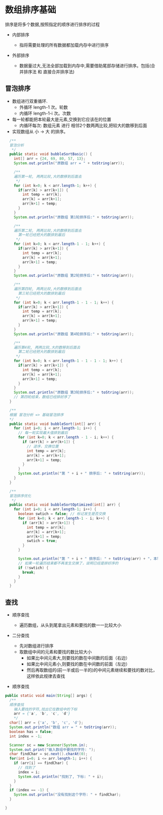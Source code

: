 # 数组排序基础
排序是将多个数据,按照指定的顺序进行排序的过程
- 内部排序
  - 指将需要处理的所有数据都加载内存中进行排序

- 外部排序
  - 数据量过大,无法全部加载到内存中,需要借助尾部存储进行排序。包括(合并排序法 和 直接合并排序法)





## 冒泡排序
- 数组进行双重循环.
  - 外循环 length-1 次。轮数
  - 内循环 length-1-i 次。次数
- 每一轮都能把本轮最大是元素,交换到它应该在的位置
  - 内循环每次: 数组元素 进行 相邻2个数两两比较,把较大的数移到后面
- 实现数组从 小 -> 大 的排序。
```java
  /**
  冒泡分析
   */
  public static void bubbleSortBasic() {
    int[] arr = {24, 69, 80, 57, 13};
    System.out.println("原数组 arr = " + toString(arr));

    /**
    遍历第一轮, 两两比较,大的数移到后面去
     */
    for (int k=0; k < arr.length-1; k++) {
      if(arr[k] > arr[k+1]) {
        int temp = arr[k];
        arr[k] = arr[k+1];
        arr[k+1] = temp;
      }
    }
    System.out.println("原数组 第1轮排序后:" + toString(arr));

    /**
    遍历第二轮, 两两比较,大的数移到后面去
      第一轮已经把大的数排到最后
     */
    for (int k=0; k < arr.length-1 - 1; k++) {
      if(arr[k] > arr[k+1]) {
        int temp = arr[k];
        arr[k] = arr[k+1];
        arr[k+1] = temp;
      }
    }
    System.out.println("原数组 第2轮排序后:" + toString(arr));

    /**
    遍历第四轮, 两两比较,大的数移到后面去
      第三轮已经把大的数排到最后
     */
    for (int k=0; k < arr.length-1 - 1 - 1; k++) {
      if(arr[k] > arr[k+1]) {
        int temp = arr[k];
        arr[k] = arr[k+1];
        arr[k+1] = temp;
      }
    }
    System.out.println("原数组 第4轮排序后:" + toString(arr));

    /**
    遍历第4轮, 两两比较,大的数移到后面去
      第二轮已经把大的数排到最后
     */
    for (int k=0; k < arr.length-1 - 1 - 1 - 1; k++) {
      if(arr[k] > arr[k+1]) {
        int temp = arr[k];
        arr[k] = arr[k+1];
        arr[k+1] = temp;
      }
    }
    System.out.println("原数组 第3轮排序后:" + toString(arr));
    // 第四轮结束，数组已经排好序了
  }

  /**
  根据 冒泡分析 => 基础冒泡排序
  */
  public static void bubbleSort(int[] arr) {
    for (int i=0; i < arr.length-1; i++) {
      // 每一轮实现最大值排到最后
      for (int k=0; k < arr.length - 1 - i; k++) {
        if (arr[k] > arr[k+1]) {
          // 逆序，交换位置
          int temp = arr[k];
          arr[k] = arr[k+1];
          arr[k+1] = temp;
        }
      }
      System.out.println("第 " + i + " 排序后: " + toString(arr));
    }
  }

  /**
  冒泡排序优化
   */
  public static void bubbleSortOptimized(int[] arr) {
    for (int i=0; i < arr.length-1; i++) {
      boolean swtich = false; // 标记发生是否交换
      for (int k=0; k < arr.length-1 - i; k++) {
        if (arr[k] > arr[k+1]) {
          int temp = arr[k];
          arr[k] = arr[k+1];
          arr[k+1] = temp;
          swtich = true;
        }
      }

      System.out.println("第 " + i + " 排序后: " + toString(arr) + "，本轮是否发生交换: " + swtich);
      // 如果一轮遍历结束都不再发生交换了，说明已经是排好序的
      if (!swtich) {
        break;
      }
    }
  }
```






## 查找
- 顺序查找
  - 遍历数组，从头到尾拿出元素和要找的数一一比较大小
- 二分查找
  - 先对数组进行排序
  - 取数组中间的元素和要找的数比较大小
    - 如果比中间元素大,则要找的数在中间数的后面（右边）
    - 如果比中间元素小,则要找的数在中间数的前面（左边）
    - 然后再取数组的(前一半或后一半的)的中间元素继续和要找的数对比，这样依此规律去查找

- 顺序查找
```java
public static void main(String[] args) {
  /**
  顺序查找
    输入要找的字符,找出它在数组中的下标
    arr = {'a', 'b', 'c', 'd'}
    */
  char[] arr = {'a', 'b', 'c', 'd'};
  System.out.println("数组 arr = " + toString(arr));
  boolean has = false;
  int index = -1;

  Scanner sc = new Scanner(System.in);
  System.out.print("输入数组中要找的字符: ");
  char findChar = sc.next().charAt(0);
  for(int i=0; i <= arr.length-1; i++) {
    if (arr[i] == findChar) {
      // 找到了
      index = i;
      System.out.println("找到了, 下标: " + i);
    }
  }
  if (index == -1) {
    System.out.println("没有找到这个字符: " + findChar);
  }

}
```
